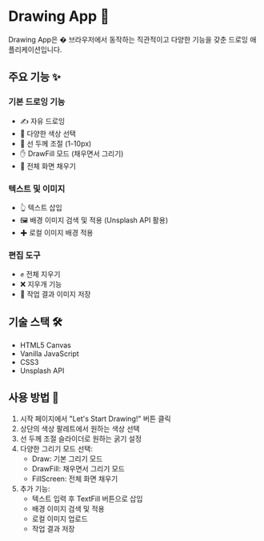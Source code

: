 # Drawing App 🎨

Drawing App은 � 브라우저에서 동작하는 직관적이고 다양한 기능을 갖춘 드로잉 애플리케이션입니다.

## 주요 기능 ✨

### 기본 드로잉 기능
- ✍️ 자유 드로잉
- 🎨 다양한 색상 선택
- 📏 선 두께 조절 (1-10px)
- ✋ DrawFill 모드 (채우면서 그리기)
- 📮 전체 화면 채우기

### 텍스트 및 이미지
- 👆 텍스트 삽입
- 🖼️ 배경 이미지 검색 및 적용 (Unsplash API 활용)
- ✚ 로컬 이미지 배경 적용

### 편집 도구
- ✊ 전체 지우기
- ❌ 지우개 기능
- 📲 작업 결과 이미지 저장

## 기술 스택 🛠

- HTML5 Canvas
- Vanilla JavaScript
- CSS3
- Unsplash API


## 사용 방법 📝

1. 시작 페이지에서 "Let's Start Drawing!" 버튼 클릭
2. 상단의 색상 팔레트에서 원하는 색상 선택
3. 선 두께 조절 슬라이더로 원하는 굵기 설정
4. 다양한 그리기 모드 선택:
   - Draw: 기본 그리기 모드
   - DrawFill: 채우면서 그리기 모드
   - FillScreen: 전체 화면 채우기
5. 추가 기능:
   - 텍스트 입력 후 TextFill 버튼으로 삽입
   - 배경 이미지 검색 및 적용
   - 로컬 이미지 업로드
   - 작업 결과 저장
